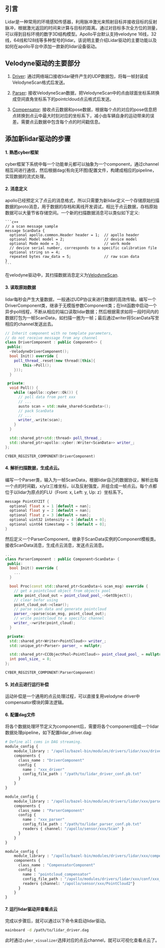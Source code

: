 ## 引言
Lidar是一种常用的环境感知传感器，利用脉冲激光来照射目标并接收目标的反射脉冲，根据激光返回的时间来计算与目标的距离。通过对目标多次全方位的测量，可以得到目标环境的数字3D结构模型。Apollo平台默认支持velodyne 16线，32线，64线和128线等多种型号的lidar。该说明主要介绍Lidar驱动的主要功能以及如何在apollo平台中添加一款新的lidar设备驱动。

## Velodyne驱动的主要部分

1. [Driver](../../modules/drivers/lidar/velodyne/driver): 通过网络端口接收lidar硬件产生的UDP数据包，将每一帧封装成VelodyneScan格式后发送。

2. [Parser](../../modules/drivers/lidar/velodyne/parser): 接收VelodyneScan数据，把VelodyneScan中的点由球面坐标系转换成空间直角坐标系下的pointcldoud点云格式后发送。

3. [Compensator](../../modules/drivers/lidar/velodyne/compensator): 接收点云数据和pose数据，根据每个点的对应的pose信息把点转换到点云中最大时刻对应的坐标系下，减小由车辆自身的运动带来的误差。需要点云数据中包含每个点的时间戳信息。



## 添加新lidar驱动的步骤

#### 1. 熟悉cyber框架

cyber框架下系统中每一个功能单元都可以抽象为一个component，通过channel相互间进行通信，然后根据dag(有向无环图)配置文件，构建成相应的pipeline，实现数据的流式处理。

#### 2. 消息定义

apollo已经预定义了点云的消息格式，所以只需要为新lidar定义一个存储原始扫描数据的proto消息，用于数据的存档和离线开发调试，相比于点云数据，存档原始数据可以大量节省存储空间。一个新的扫描数据消息可以类似如下定义:

	```c++
	// a scan message sample
	message ScanData {
	  optional apollo.common.Header header = 1;  // apollo header
	  optional Model model = 2;                  // device model
	  optional Mode mode = 3;                    // work mode
	  // device serial number, corresponds to a specific calibration file
	  optional string sn = 4;
	  repeated bytes raw_data = 5;               // raw scan data
	}
	```
在velodyne驱动中，其扫描数据消息定义为[VelodyneScan](../../modules/drivers/lidar/velodyne/proto/velodyne.proto#L29).

#### 3. 读取原始数据

lidar每秒会产生大量数据，一般通过UDP协议来进行数据的高效传输。编写一个DriverComponent类，继承于无模版参数Component类；在Init函数中启动一个异步poll线程，不断从相应的端口读取lidar数据；然后根据需求如将一段时间内的数据打包为一帧ScanData，如扫描一圈为一帧；最后通过writer将ScanData写至相应的channel发送出去。

```c++
// Inherit component with no template parameters,
// do not receive message from any channel
class DriverComponent : public Component<> {
 public:
  ~VelodyneDriverComponent();
  bool Init() override {
  	poll_thread_.reset(new thread([this]{
  		this->Poll();
  	}));
  }

 private:
  void Poll() {
  	while (apollo::cyber::Ok()) {
  	  // poll data from port xxx
  	  // ...
  	  austo scan = std::make_shared<ScanData>();
  	  // pack ScanData
  	  // ...
  	  writer_.write(scan);
  	}
  }

  std::shared_ptr<std::thread> poll_thread_;
  std::shared_ptr<apollo::cyber::Writer<ScanData>> writer_;
};

CYBER_REGISTER_COMPONENT(DriverComponent)
```

#### 4. 解析扫描数据，生成点云。

编写一个Parser类，输入为一帧ScanData，根据lidar自己的数据协议，解析出每一个点的时间戳，x/y/z三维坐标，以及反射强度，并组合成一帧点云。每个点都位于以lidar为原点的FLU（Front: x, Left: y, Up: z）坐标系下。

```c++
message PointXYZIT {
  optional float x = 1 [default = nan];
  optional float y = 2 [default = nan];
  optional float z = 3 [default = nan];
  optional uint32 intensity = 4 [default = 0];
  optional uint64 timestamp = 5 [default = 0];
}
```

然后定义一个ParserComponent，继承于ScanData实例的Component模板类。接收ScanData消息，生成点云消息，发送点云消息。

```c++
...
class ParserComponent : public Component<ScanData> {
 public:
  bool Init() override {
  	...
  }

  bool Proc(const std::shared_ptr<ScanData>& scan_msg) override {
    // get a pointcloud object from objects pool
  	auto point_cloud_out = point_cloud_pool_->GetObject();
  	// clear befor using
  	point_cloud_out->clear();
  	// parse scan data and generate pointcloud
  	parser_->parse(scan_msg, point_cloud_out);
  	// write pointcloud to a specific channel
  	writer_->write(point_cloud);
  }

 private:
  std::shared_ptr<Writer<PointCloud>> writer_;
  std::unique_ptr<Parser> parser_ = nullptr;

  std::shared_ptr<CCObjectPool<PointCloud>> point_cloud_pool_ = nullptr;
  int pool_size_ = 8;
};

CYBER_REGISTER_COMPONENT(ParserComponent)
```
#### 5. 对点云进行运行补偿

运动补偿是一个通用的点云处理过程，可以直接复用velodyne driver中compensator模块的算法逻辑。

#### 6. 配置dag文件

将各个数据处理环节定义为component后，需要将各个component组成一个lidar数据处理pipeline，如下配置lidar_driver.dag:

```python
# Define all coms in DAG streaming.
module_config {
    module_library : "/apollo/bazel-bin/modules/drivers/lidar/xxx/driver/libxxx_driver_component.so"
    components {
      class_name : "DriverComponent"
      config {
        name : "xxx_driver"
        config_file_path : "/path/to/lidar_driver_conf.pb.txt"
      }
    }
}

module_config {
    module_library : "/apollo/bazel-bin/modules/drivers/lidar/xxx/parser/libxxx_parser_component.so"
    components {
      class_name : "ParserComponent"
      config {
        name : "xxx_parser"
        config_file_path : "/path/to/lidar_parser_conf.pb.txt"
        readers { channel: "/apollo/sensor/xxx/Scan" }
      }
    }
}

module_config {
    module_library : "/apollo/bazel-bin/modules/drivers/lidar/xxx/compensator/libxxx_compensator_component.so"
    components {
      class_name : "CompensatorComponent"
      config {
        name : "pointcloud_compensator"
        config_file_path : "/apollo/modules/drivers/lidar/xxx/conf/xxx_compensator_conf.pb.txt"
        readers {channel: "/apollo/sensor/xxx/PointCloud2"}
      }
    }
}
```

#### 7. 运行lidar驱动并查看点云
完成以步骤后，就可以通过以下命令来启动lidar驱动。

```bash
mainboard -d /path/to/lidar_driver.dag
```
此时通过`cyber_visualizer`选择对应的点云channel，就可以可视化查看点云了。

